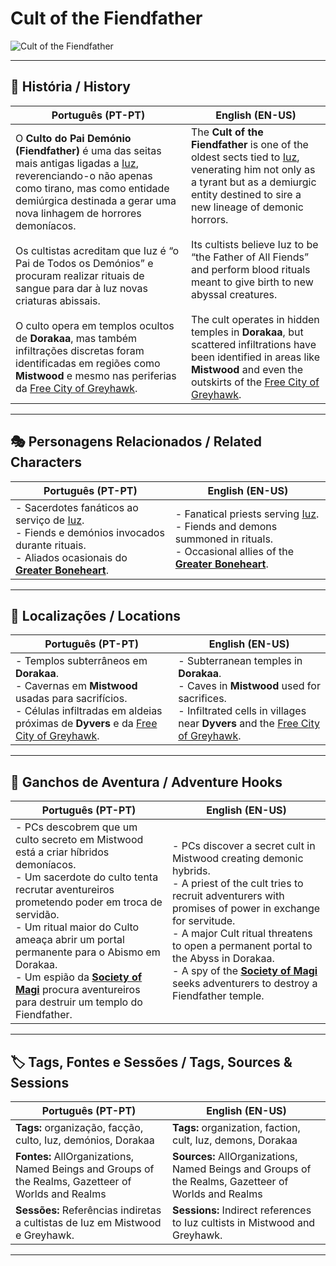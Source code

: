 # Cult of the Fiendfather

![Cult of the Fiendfather](assets/organization/org_blank.png)

---

## 📖 História / History

| **Português (PT-PT)** | **English (EN-US)** |
| --------------------- | ------------------- |
| O **Culto do Pai Demónio (Fiendfather)** é uma das seitas mais antigas ligadas a [Iuz](iuz.md), reverenciando-o não apenas como tirano, mas como entidade demiúrgica destinada a gerar uma nova linhagem de horrores demoníacos. <br><br> Os cultistas acreditam que Iuz é “o Pai de Todos os Demónios” e procuram realizar rituais de sangue para dar à luz novas criaturas abissais. <br><br> O culto opera em templos ocultos de **Dorakaa**, mas também infiltrações discretas foram identificadas em regiões como **Mistwood** e mesmo nas periferias da [Free City of Greyhawk](free_city_of_greyhawk.md). | The **Cult of the Fiendfather** is one of the oldest sects tied to [Iuz](iuz.md), venerating him not only as a tyrant but as a demiurgic entity destined to sire a new lineage of demonic horrors. <br><br> Its cultists believe Iuz to be “the Father of All Fiends” and perform blood rituals meant to give birth to new abyssal creatures. <br><br> The cult operates in hidden temples in **Dorakaa**, but scattered infiltrations have been identified in areas like **Mistwood** and even the outskirts of the [Free City of Greyhawk](free_city_of_greyhawk.md). |

---

## 🎭 Personagens Relacionados / Related Characters

| **Português (PT-PT)** | **English (EN-US)** |
| --------------------- | ------------------- |
| - Sacerdotes fanáticos ao serviço de [Iuz](iuz.md).<br>- Fiends e demónios invocados durante rituais.<br>- Aliados ocasionais do **[Greater Boneheart](greater_boneheart.md)**. | - Fanatical priests serving [Iuz](iuz.md).<br>- Fiends and demons summoned in rituals.<br>- Occasional allies of the **[Greater Boneheart](greater_boneheart.md)**. |

---

## 📍 Localizações / Locations

| **Português (PT-PT)** | **English (EN-US)** |
| --------------------- | ------------------- |
| - Templos subterrâneos em **Dorakaa**.<br>- Cavernas em **Mistwood** usadas para sacrifícios.<br>- Células infiltradas em aldeias próximas de **Dyvers** e da [Free City of Greyhawk](free_city_of_greyhawk.md). | - Subterranean temples in **Dorakaa**.<br>- Caves in **Mistwood** used for sacrifices.<br>- Infiltrated cells in villages near **Dyvers** and the [Free City of Greyhawk](free_city_of_greyhawk.md). |

---

## 🧩 Ganchos de Aventura / Adventure Hooks

| **Português (PT-PT)** | **English (EN-US)** |
| --------------------- | ------------------- |
| - PCs descobrem que um culto secreto em Mistwood está a criar híbridos demoníacos.<br>- Um sacerdote do culto tenta recrutar aventureiros prometendo poder em troca de servidão.<br>- Um ritual maior do Culto ameaça abrir um portal permanente para o Abismo em Dorakaa.<br>- Um espião da **[Society of Magi](../arcane_orders/society_of_magi.md)** procura aventureiros para destruir um templo do Fiendfather. | - PCs discover a secret cult in Mistwood creating demonic hybrids.<br>- A priest of the cult tries to recruit adventurers with promises of power in exchange for servitude.<br>- A major Cult ritual threatens to open a permanent portal to the Abyss in Dorakaa.<br>- A spy of the **[Society of Magi](../arcane_orders/society_of_magi.md)** seeks adventurers to destroy a Fiendfather temple. |

---

## 🏷️ Tags, Fontes e Sessões / Tags, Sources & Sessions

| **Português (PT-PT)** | **English (EN-US)** |
| --------------------- | ------------------- |
| **Tags:** organização, facção, culto, Iuz, demónios, Dorakaa | **Tags:** organization, faction, cult, Iuz, demons, Dorakaa |
| **Fontes:** AllOrganizations, Named Beings and Groups of the Realms, Gazetteer of Worlds and Realms | **Sources:** AllOrganizations, Named Beings and Groups of the Realms, Gazetteer of Worlds and Realms |
| **Sessões:** Referências indiretas a cultistas de Iuz em Mistwood e Greyhawk. | **Sessions:** Indirect references to Iuz cultists in Mistwood and Greyhawk. |

---
